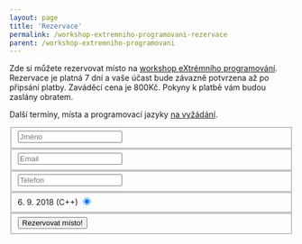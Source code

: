 ```yaml
---
layout: page
title: 'Rezervace'
permalink: /workshop-extremniho-programovani-rezervace
parent: /workshop-extremniho-programovani
---
```


Zde si můžete rezervovat místo na [workshop eXtrémního programování](/workshop-extremniho-programovani).
Rezervace je platná 7 dní a vaše účast bude závazně potvrzena až po připsání platby.
Zaváděcí cena je 800Kč. Pokyny k platbě vám budou zaslány obratem.

Další termíny, místa a programovací jazyky [na vyžádání](/kontakt).

<form id="contact" action="https://formspree.io/lukas@lukasbednarik.cz" method="POST">
  <fieldset>
    <input placeholder="Jméno" type="text" name="name" tabindex="1" required>
  </fieldset>
  <fieldset>
    <input placeholder="Email" type="email" name="_replyto" tabindex="2" required>
  </fieldset>
  <fieldset>
    <input placeholder="Telefon" type="tel" name="phone" tabindex="3" required>
  </fieldset>
  <fieldset>
    <label class="btncontainer">6. 9. 2018 (C++)
      <input type="radio" name="date" tabindex="5" value="6. 9. 2018 (C++)" checked>
      <span class="checkmark"></span>
    </label>
  </fieldset>
  <fieldset>
    <input type="text" name="_gotcha" style="display:none" />
    <input type="hidden" name="_next" value="/rezervace-potvrzena" />
    <input type="hidden" name="_language" value="cs" />
    <button name="submit" type="submit" id="contact-submit" data-submit="Rezervuji..." tabindex="6">Rezervovat místo!</button>
  </fieldset>
</form>

